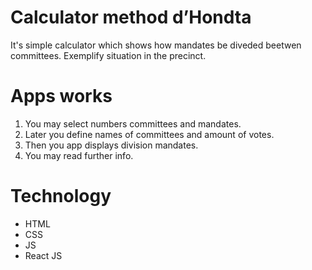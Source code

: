 # Calculator method d’Hondta

It's simple calculator which shows how mandates be diveded beetwen committees. Exemplify situation in the precinct.

# Apps works

1. You may select numbers committees and mandates.
2. Later you define names of committees and amount of votes.
3. Then you app displays division mandates.
4. You may read further info.

# Technology

- HTML
- CSS
- JS
- React JS

